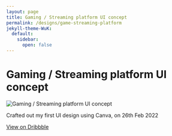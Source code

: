 ```yaml
---
layout: page
title: Gaming / Streaming platform UI concept
permalink: /designs/game-streaming-platform
jekyll-theme-WuK:
  default:
    sidebar:
      open: false
---
```


Gaming / Streaming platform UI concept
======================================

![Gaming / Streaming platform UI concept](https://cdn.dribbble.com/users/10894594/screenshots/17604765/media/4135123a679bb5150e9d6334d27505ce.png?resize=400x300&vertical=center)

Crafted out my first UI design using Canva, on 26th Feb 2022

[View on Dribbble](https://dribbble.com/shots/17604765-Gaming-Streaming-platform-UI-concept)
